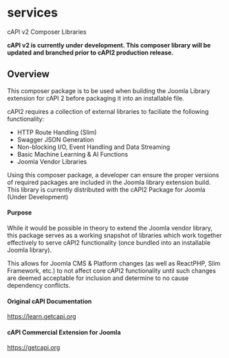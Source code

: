 # services
cAPI v2 Composer Libraries

**cAPI v2 is currently under development. This composer library will be updated and branched prior to cAPI2 production release.**

## Overview
This composer package is to be used when building the Joomla Library extension for cAPI 2 before packaging it into an installable file.

cAPI2 requires a collection of external libraries to faciliate the following functionality:

- HTTP Route Handling (Slim)
- Swagger JSON Generation
- Non-blocking I/O, Event Handling and Data Streaming
- Basic Machine Learning & AI Functions
- Joomla Vendor Libraries

Using this composer package, a developer can ensure the proper versions of required packages are included in the Joomla library extension build. This library is currently distributed with the cAPI2 Package for Joomla (Under Development)

#### Purpose

While it would be possible in theory to extend the Joomla vendor library, this package serves as a working snapshot of libraries which work together effectively to serve cAPI2 functionality (once bundled into an installable Joomla library).

This allows for Joomla CMS & Platform changes (as well as ReactPHP, Slim Framework, etc.) to not affect core cAPI2 functionality until such changes are deemed acceptable for inclusion and determine to no cause dependency conflicts.

#### Original cAPI Documentation

https://learn.getcapi.org

#### cAPI Commercial Extension for Joomla

https://getcapi.org
